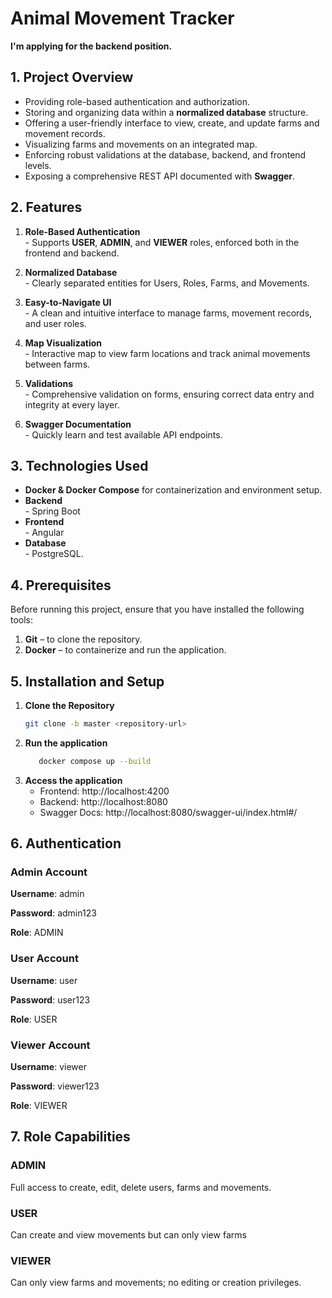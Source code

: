# Animal Movement Tracker


**I'm applying for the backend position.**


## 1. Project Overview

- Providing role-based authentication and authorization.
- Storing and organizing data within a **normalized database** structure.
- Offering a user-friendly interface to view, create, and update farms and movement records.
- Visualizing farms and movements on an integrated map.
- Enforcing robust validations at the database, backend, and frontend levels.
- Exposing a comprehensive REST API documented with **Swagger**.



## 2. Features

1. **Role-Based Authentication**  
   \- Supports **USER**, **ADMIN**, and **VIEWER** roles, enforced both in the frontend and backend.

2. **Normalized Database**  
   \- Clearly separated entities for Users, Roles, Farms, and Movements.

3. **Easy-to-Navigate UI**  
   \- A clean and intuitive interface to manage farms, movement records, and user roles.

4. **Map Visualization**  
   \- Interactive map to view farm locations and track animal movements between farms.

5. **Validations**  
   \- Comprehensive validation on forms, ensuring correct data entry and integrity at every layer.

6. **Swagger Documentation**  
   \- Quickly learn and test available API endpoints.


## 3. Technologies Used

- **Docker & Docker Compose** for containerization and environment setup.
- **Backend**  
  \- Spring Boot
- **Frontend**  
  \- Angular
- **Database**  
  \- PostgreSQL.



## 4. Prerequisites

Before running this project, ensure that you have installed the following tools:

1. **Git** – to clone the repository.  
2. **Docker** – to containerize and run the application.  



## 5. Installation and Setup

1. **Clone the Repository**  
   ```bash
   git clone -b master <repository-url>
   ```
2. **Run the application** 
    ```bash
       docker compose up --build
3. **Access the application**
    - Frontend: http://localhost:4200
    - Backend: http://localhost:8080
    - Swagger Docs: http://localhost:8080/swagger-ui/index.html#/


## 6. Authentication

### Admin Account
**Username**: admin 

**Password**: admin123

**Role**: ADMIN


### User Account

**Username**: user

**Password**: user123

**Role**: USER

### Viewer Account

**Username**: viewer

**Password**: viewer123

**Role**: VIEWER

## 7. Role Capabilities

### ADMIN

Full access to create, edit, delete users, farms and movements.

### USER

Can create and view movements but can only view farms

### VIEWER

Can only view farms and movements; no editing or creation privileges.

